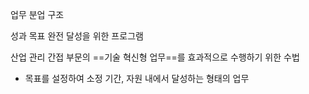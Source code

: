 업무 분업 구조

성과 목표 완전 달성을 위한 프로그램

산업 관리 간접 부문의 ==기술 혁신형 업무==를 효과적으로 수행하기 위한 수법
- 목표를 설정하여 소정 기간, 자원 내에서 달성하는 형태의 업무